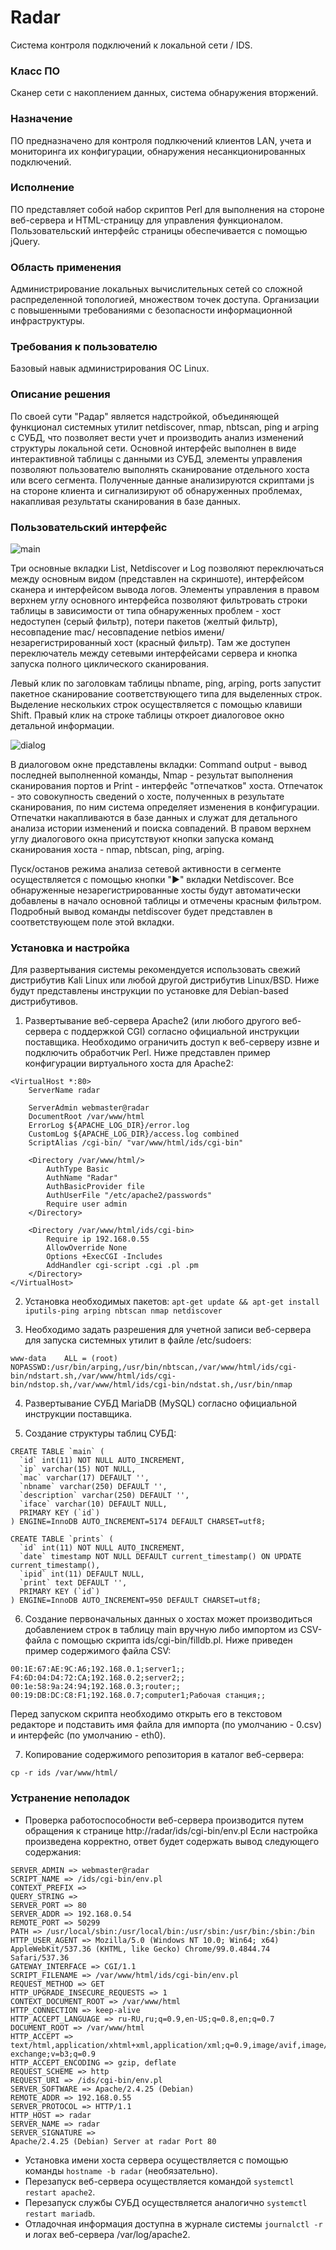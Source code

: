 # Radar
Система контроля подключений к локальной сети / IDS.

### Класс ПО
Сканер сети с накоплением данных, система обнаружения вторжений.

### Назначение
ПО предназначено для контроля подлкючений клиентов LAN, учета и мониторинга их конфигурации, обнаружения несанкционированных подключений.

### Исполнение
ПО представляет собой набор скриптов Perl для выполнения на стороне веб-сервера и HTML-страницу для управления функционалом. Пользовательский интерфейс страницы обеспечивается с помощью jQuery. 

### Область применения
Администрирование локальных вычислительных сетей со сложной распределенной топологией, множеством точек доступа. Организации с повышенными требованиями с безопасности информационной инфраструктуры.

### Требования к пользователю
Базовый навык администрирования ОС Linux.

### Описание решения
По своей сути "Радар" является надстройкой, объединяющей функционал системных утилит netdiscover, nmap, nbtscan, ping и arping с СУБД, что позволяет вести учет и производить анализ изменений структуры локальной сети. Основной интерфейс выполнен в виде интерактивной таблицы с данными из СУБД, элементы управления позволяют пользователю выполнять сканирование отдельного хоста или всего сегмента. Полученные данные анализируются скриптами js на стороне клиента и сигнализируют об обнаруженных проблемах, накапливая результаты сканирования в базе данных.

### Пользовательский интерфейс

![main](https://user-images.githubusercontent.com/100901877/161962460-399897c4-b0ea-4a96-89bc-1dcc5294e23b.png)

Три основные вкладки List, Netdiscover и Log позволяют переключаться между основным видом (представлен на скриншоте), интерфейсом сканера и интерфейсом вывода логов. Элементы управления в правом верхнем углу основного интерфейса позволяют фильтровать строки таблицы в зависимости от типа обнаруженных проблем - хост недоступен (серый фильтр), потери пакетов (желтый фильтр), несовпадение mac/ несовпадение netbios имени/ незарегистрированный хост (красный фильтр). Там же доступен переключатель между сетевыми интерфейсами сервера и кнопка запуска полного циклического сканирования.

Левый клик по заголовкам таблицы nbname, ping, arping, ports запустит пакетное сканирование соответствующего типа для выделенных строк. Выделение нескольких строк осуществляется с помощью клавиши Shift. Правый клик на строке таблицы откроет диалоговое окно детальной информации.

![dialog](https://user-images.githubusercontent.com/100901877/161967735-c75af9fc-00d1-4a9d-8337-0aa5008a357f.png)

В диалоговом окне представлены вкладки: Command output - вывод последней выполненной команды, Nmap - результат выполнения сканирования портов и Print - интерфейс "отпечатков" хоста. Отпечаток - это совокупность сведений о хосте, полученных в результате сканирования, по ним система определяет изменения в конфигурации. Отпечатки накапливаются в базе данных и служат для детального анализа истории изменений и поиска совпадений. В правом верхнем углу диалогового окна присутствуют кнопки запуска команд сканирования хоста - nmap, nbtscan, ping, arping.

Пуск/останов режима анализа сетевой активности в сегменте осуществляется с помощью кнопки "►" вкладки Netdiscover. Все обнаруженные незарегистрированные хосты будут автоматически добавлены в начало основной таблицы и отмечены красным фильтром. Подробный вывод команды netdiscover будет представлен в соответствующем поле этой вкладки.

### Установка и настройка
Для развертывания системы рекомендуется использовать свежий дистрибутив Kali Linux или любой другой дистрибутив Linux/BSD. Ниже будут представлены инструкции по установке для Debian-based дистрибутивов.

1. Развертывание веб-сервера Apache2 (или любого другого веб-сервера с поддержкой CGI) согласно официальной инструкции поставщика. Необходимо ограничить доступ к веб-серверу извне и подключить обработчик Perl. Ниже представлен пример конфигурации виртуального хоста для Apache2: 
``` 
<VirtualHost *:80>
	ServerName radar

	ServerAdmin webmaster@radar
	DocumentRoot /var/www/html
	ErrorLog ${APACHE_LOG_DIR}/error.log
	CustomLog ${APACHE_LOG_DIR}/access.log combined
	ScriptAlias /cgi-bin/ "var/www/html/ids/cgi-bin"
	
	<Directory /var/www/html/>
	    AuthType Basic
	    AuthName "Radar"
	    AuthBasicProvider file
	    AuthUserFile "/etc/apache2/passwords"
	    Require user admin
	</Directory>

	<Directory /var/www/html/ids/cgi-bin>
	    Require ip 192.168.0.55 
	    AllowOverride None
	    Options +ExecCGI -Includes
	    AddHandler cgi-script .cgi .pl .pm
	</Directory>
</VirtualHost>
```

2. Установка необходимых пакетов: ` apt-get update && apt-get install iputils-ping arping nbtscan nmap netdiscover `

3. Необходимо задать разрешения для учетной записи веб-сервера для запуска системных утилит в файле /etc/sudoers:
```
www-data	ALL = (root) NOPASSWD:/usr/bin/arping,/usr/bin/nbtscan,/var/www/html/ids/cgi-bin/ndstart.sh,/var/www/html/ids/cgi-bin/ndstop.sh,/var/www/html/ids/cgi-bin/ndstat.sh,/usr/bin/nmap
```
4. Развертывание СУБД MariaDB (MySQL) согласно официальной инструкции поставщика.

5. Создание структуры таблиц СУБД:
```
CREATE TABLE `main` (
  `id` int(11) NOT NULL AUTO_INCREMENT,
  `ip` varchar(15) NOT NULL,
  `mac` varchar(17) DEFAULT '',
  `nbname` varchar(250) DEFAULT '',
  `description` varchar(250) DEFAULT '',
  `iface` varchar(10) DEFAULT NULL,
  PRIMARY KEY (`id`)
) ENGINE=InnoDB AUTO_INCREMENT=5174 DEFAULT CHARSET=utf8;

CREATE TABLE `prints` (
  `id` int(11) NOT NULL AUTO_INCREMENT,
  `date` timestamp NOT NULL DEFAULT current_timestamp() ON UPDATE current_timestamp(),
  `ipid` int(11) DEFAULT NULL,
  `print` text DEFAULT '',
  PRIMARY KEY (`id`)
) ENGINE=InnoDB AUTO_INCREMENT=950 DEFAULT CHARSET=utf8;
```

6. Создание первоначальных данных о хостах может производиться добавлением строк в таблицу main вручную либо импортом из CSV-файла с помощью скрипта ids/cgi-bin/filldb.pl. Ниже приведен пример содержимого файла CSV:
```
00:1E:67:AE:9C:A6;192.168.0.1;server1;;
F4:6D:04:D4:72:CA;192.168.0.2;server2;;
00:1e:58:9a:24:94;192.168.0.3;router;;
00:19:DB:DC:C8:F1;192.168.0.7;computer1;Рабочая станция;;
```
Перед запуском скрипта необходимо открыть его в текстовом редакторе и подставить имя файла для импорта (по умолчанию - 0.csv) и интерфейс (по умолчанию -  eth0).

7. Копирование содержимого репозитория в каталог веб-сервера:
```
cp -r ids /var/www/html/
```

### Устранение неполадок

- Проверка работоспособности веб-сервера производится путем обращения к странице http://radar/ids/cgi-bin/env.pl Если настройка произведена корректно, ответ будет содержать вывод следующего содержания:
```
SERVER_ADMIN => webmaster@radar
SCRIPT_NAME => /ids/cgi-bin/env.pl
CONTEXT_PREFIX =>
QUERY_STRING =>
SERVER_PORT => 80
SERVER_ADDR => 192.168.0.54
REMOTE_PORT => 50299
PATH => /usr/local/sbin:/usr/local/bin:/usr/sbin:/usr/bin:/sbin:/bin
HTTP_USER_AGENT => Mozilla/5.0 (Windows NT 10.0; Win64; x64) AppleWebKit/537.36 (KHTML, like Gecko) Chrome/99.0.4844.74 Safari/537.36
GATEWAY_INTERFACE => CGI/1.1
SCRIPT_FILENAME => /var/www/html/ids/cgi-bin/env.pl
REQUEST_METHOD => GET
HTTP_UPGRADE_INSECURE_REQUESTS => 1
CONTEXT_DOCUMENT_ROOT => /var/www/html
HTTP_CONNECTION => keep-alive
HTTP_ACCEPT_LANGUAGE => ru-RU,ru;q=0.9,en-US;q=0.8,en;q=0.7
DOCUMENT_ROOT => /var/www/html
HTTP_ACCEPT => text/html,application/xhtml+xml,application/xml;q=0.9,image/avif,image/webp,image/apng,*/*;q=0.8,application/signed-exchange;v=b3;q=0.9
HTTP_ACCEPT_ENCODING => gzip, deflate
REQUEST_SCHEME => http
REQUEST_URI => /ids/cgi-bin/env.pl
SERVER_SOFTWARE => Apache/2.4.25 (Debian)
REMOTE_ADDR => 192.168.0.55
SERVER_PROTOCOL => HTTP/1.1
HTTP_HOST => radar
SERVER_NAME => radar
SERVER_SIGNATURE =>
Apache/2.4.25 (Debian) Server at radar Port 80
```

- Установка имени хоста сервера осуществляется с помощью команды `hostname -b radar` (необязательно).
- Перезапуск веб-сервера осуществляется командой `systemctl restart apache2`.
- Перезапуск службы СУБД осуществляется аналогично `systemctl restart mariadb`.
- Отладочная информация доступна в журнале системы `journalctl -r` и логах веб-сервера /var/log/apache2.
